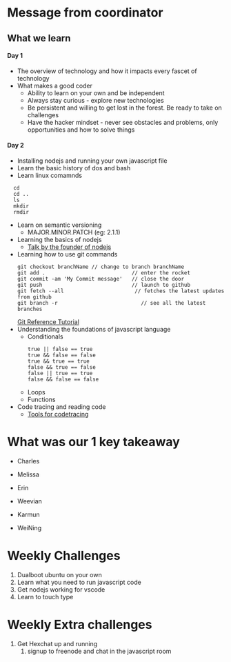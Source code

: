 # Message from coordinator
## What we learn
#### Day 1
* The overview of technology and how it impacts every fascet of technology
* What makes a good coder
  * Ability to learn on your own and be independent
  * Always stay curious - explore new technologies
  * Be persistent and willing to get lost in the forest. Be ready to take on challenges
  * Have the hacker mindset - never see obstacles and problems, only opportunities and how to solve things

#### Day 2
* Installing nodejs and running your own javascript file
* Learn the basic history of dos and bash
* Learn linux comamnds
```
  cd 
  cd .. 
  ls 
  mkdir 
  rmdir
```
* Learn on semantic versioning
  * MAJOR.MINOR.PATCH (eg: 2.1.1)
* Learning the basics of nodejs
  * [Talk by the founder of nodejs](https://www.youtube.com/watch?v=ztspvPYybIY)
* Learning how to use git commands
  ```
  git checkout branchName // change to branch branchName
  git add .                            // enter the rocket
  git commit -am 'My Commit message'   // close the door
  git push                             // launch to github
  git fetch --all                       // fetches the latest updates from github
  git branch -r                           // see all the latest branches
  ```
  [Git Reference Tutorial](https://gist.github.com/digitaljhelms/4287848)
* Understanding the foundations of javascript language
  * Conditionals
    ```
    true || false == true
    true && false == false
    true && true == true
    false && true == false
    false || true == true
    false && false == false
    ```
  * Loops
  * Functions
* Code tracing and reading code
  * [Tools for codetracing](http://www.pythontutor.com/visualize.html#mode=edit)

# What was our 1 key takeaway
* Charles

* Melissa

* Erin

* Weevian

* Karmun

* WeiNing

# Weekly Challenges
1. Dualboot ubuntu on your own
2. Learn what you need to run javascript code  
3. Get nodejs working for vscode
4. Learn to touch type

# Weekly Extra challenges
1. Get Hexchat up and running 
   1. signup to freenode and chat in the javascript room
